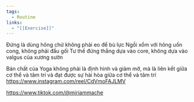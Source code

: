 ```yaml
---
tags:
  - Routine
links:
  - "[[Exercise]]"
---
```

Đứng là dùng hông chứ không phải eo để bù lực
Ngồi xổm với hông uốn cong, không phải đầu gối
Tư thế đứng thẳng dựa vào core, không dựa vào valgus của xương sườn

Bản chất của Yoga không phải là định hình và giảm mỡ, mà là liên kết giữa cơ thể và tâm trí và đạt được sự hài hòa giữa cơ thể và tâm trí
https://www.instagram.com/reel/CdVmoFAJLMV

https://www.tiktok.com/@miriammache